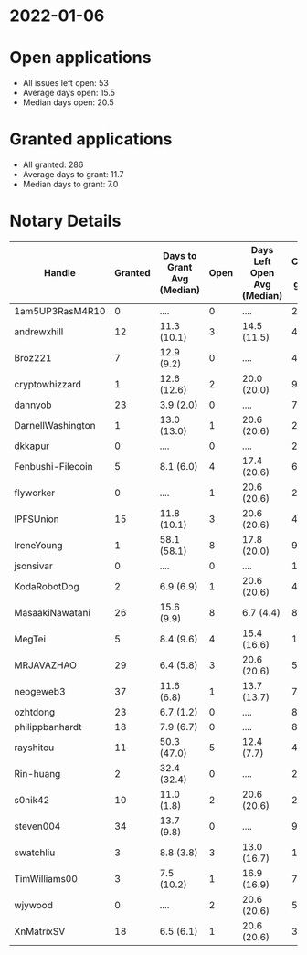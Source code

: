 2022-01-06
==========

# Open applications

- All issues left open: 53
- Average days open: 15.5
- Median days open: 20.5

# Granted applications

- All granted: 286
- Average days to grant: 11.7
- Median days to grant: 7.0

# Notary Details

| Handle            |   Granted | Days to Grant Avg (Median)   |   Open | Days Left Open Avg (Median)   |   Closed (no grant) |
|-------------------|-----------|------------------------------|--------|-------------------------------|---------------------|
| 1am5UP3RasM4R10   |         0 | ....                         |      0 | ....                          |                   2 |
| andrewxhill       |        12 | 11.3  (10.1)                 |      3 | 14.5  (11.5)                  |                  45 |
| Broz221           |         7 | 12.9  (9.2)                  |      0 | ....                          |                  48 |
| cryptowhizzard    |         1 | 12.6  (12.6)                 |      2 | 20.0  (20.0)                  |                   9 |
| dannyob           |        23 | 3.9  (2.0)                   |      0 | ....                          |                  77 |
| DarnellWashington |         1 | 13.0  (13.0)                 |      1 | 20.6  (20.6)                  |                   2 |
| dkkapur           |         0 | ....                         |      0 | ....                          |                   2 |
| Fenbushi-Filecoin |         5 | 8.1  (6.0)                   |      4 | 17.4  (20.6)                  |                  69 |
| flyworker         |         0 | ....                         |      1 | 20.6  (20.6)                  |                   2 |
| IPFSUnion         |        15 | 11.8  (10.1)                 |      3 | 20.6  (20.6)                  |                  41 |
| IreneYoung        |         1 | 58.1  (58.1)                 |      8 | 17.8  (20.0)                  |                   9 |
| jsonsivar         |         0 | ....                         |      0 | ....                          |                  13 |
| KodaRobotDog      |         2 | 6.9  (6.9)                   |      1 | 20.6  (20.6)                  |                   4 |
| MasaakiNawatani   |        26 | 15.6  (9.9)                  |      8 | 6.7  (4.4)                    |                  82 |
| MegTei            |         5 | 8.4  (9.6)                   |      4 | 15.4  (16.6)                  |                  12 |
| MRJAVAZHAO        |        29 | 6.4  (5.8)                   |      3 | 20.6  (20.6)                  |                  58 |
| neogeweb3         |        37 | 11.6  (6.8)                  |      1 | 13.7  (13.7)                  |                  72 |
| ozhtdong          |        23 | 6.7  (1.2)                   |      0 | ....                          |                  89 |
| philippbanhardt   |        18 | 7.9  (6.7)                   |      0 | ....                          |                  81 |
| rayshitou         |        11 | 50.3  (47.0)                 |      5 | 12.4  (7.7)                   |                  42 |
| Rin-huang         |         2 | 32.4  (32.4)                 |      0 | ....                          |                   2 |
| s0nik42           |        10 | 11.0  (1.8)                  |      2 | 20.6  (20.6)                  |                  28 |
| steven004         |        34 | 13.7  (9.8)                  |      0 | ....                          |                  99 |
| swatchliu         |         3 | 8.8  (3.8)                   |      3 | 13.0  (16.7)                  |                  16 |
| TimWilliams00     |         3 | 7.5  (10.2)                  |      1 | 16.9  (16.9)                  |                   7 |
| wjywood           |         0 | ....                         |      2 | 20.6  (20.6)                  |                   5 |
| XnMatrixSV        |        18 | 6.5  (6.1)                   |      1 | 20.6  (20.6)                  |                  30 |